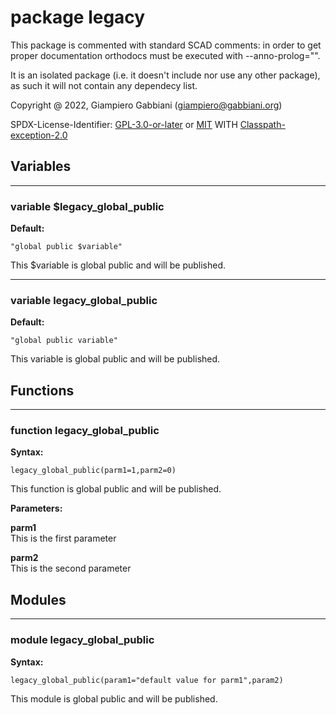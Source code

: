 # package legacy

This package is commented with standard SCAD comments: in order to get proper documentation
orthodocs must be executed with --anno-prolog="".

It is an isolated package (i.e. it doesn't include nor use any other package),
as such it will not contain any dependecy list.

Copyright @ 2022, Giampiero Gabbiani (giampiero@gabbiani.org)

SPDX-License-Identifier: [GPL-3.0-or-later](https://spdx.org/licenses/GPL-3.0-or-later.html) or [MIT](https://spdx.org/licenses/MIT.html) WITH [Classpath-exception-2.0](https://spdx.org/licenses/Classpath-exception-2.0.html)


## Variables

---

### variable $legacy_global_public

__Default:__

    "global public $variable"

This $variable is global public and will be published.


---

### variable legacy_global_public

__Default:__

    "global public variable"

This variable is global public and will be published.


## Functions

---

### function legacy_global_public

__Syntax:__

```text
legacy_global_public(parm1=1,parm2=0)
```

This function is global public and will be published.


__Parameters:__

__parm1__  
This is the first parameter

__parm2__  
This is the second parameter


## Modules

---

### module legacy_global_public

__Syntax:__

    legacy_global_public(param1="default value for parm1",param2)

This module is global public and will be published.


